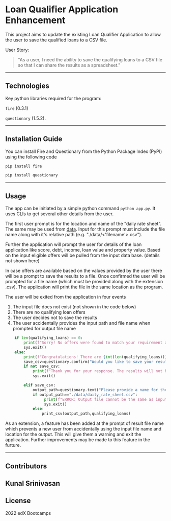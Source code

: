 # Loan Qualifier Application Enhancement

This project aims to update the existing Loan Qualifier Application to allow the user to save the qualified loans to a CSV file.

User Story:
> "As a user, I need the ability to save the qualifying loans to a CSV file so that I can share the results as a spreadsheet."

---

## Technologies

Key python libraries required for the program: 

`fire` (0.3.1) 

`questionary` (1.5.2).

---

## Installation Guide

You can install Fire and Questionary from the Python Package Index (PyPI) using the following code 

```python
pip install fire
```

```python
pip install questionary
```
---

## Usage

The app can be initiated by a simple python command `python app.py`. It uses CLIs to get several other details from the user. 

The first user prompt is for the location and name of the "daily rate sheet". The same may be used from [data](./data/). Input for this prompt must include the file name along with it's relative path (e.g. "./data/<'filename'>.csv").

Further the application will prompt the user for details of the loan application like score, debt, income, loan value and property value. Based on the input eligible offers will be pulled from the input data base. (details not shown here) 

In case offers are available based on the values provided by the user there will be a prompt to save the results to a file. Once confirmed the user will be prompted for a file name (which must be provided along with the extension .csv). The application will print the file in the same location as the program.

The user will be exited from the application in four events
1) The input file does not exist (not shown in the code below)
2) There are no qualifying loan offers
3) The user decides not to save the results
4) The user accidentally provides the input path and file name when prompted for output file name

```python
    if len(qualifying_loans) == 0:
        print(f"Sorry! No offers were found to match your requirement at this time")
        sys.exit()
    else:
        print(f"Congratulations! There are {int(len(qualifying_loans))} to select from.")
        save_csv=questionary.confirm("Would you like to save your result?").ask()
        if not save_csv:
            print(f"Thank you for your response. The results will not be saved.")
            sys.exit()

        elif save_csv:
            output_path=questionary.text("Please provide a name for the result file.").ask()
            if output_path=="./data/daily_rate_sheet.csv":
                 print(f"ERROR: Output file cannot be the same as input file. Please try again.")
                 sys.exit()
            else:
                print_csv(output_path,qualifying_loans)
```

As an extension, a feature has been added at the prompt of result file name which prevents a new user from accidentally using the input file name and location for the output. This will give them a warning and exit the application. Further improvements may be made to this feature in the furture.

---

## Contributors

Kunal Srinivasan
---

## License

2022 edX Bootcamps 